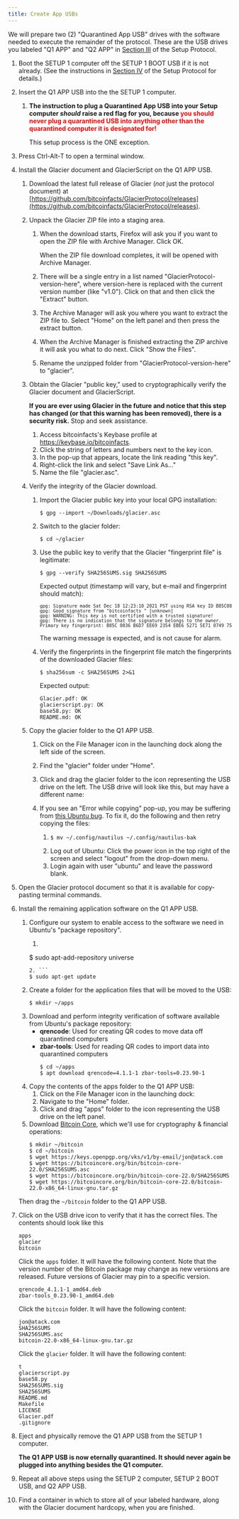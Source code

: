 ```yaml
---
title: Create App USBs
---
```


We will prepare two (2) "Quarantined App USB"
drives with the software needed to execute the remainder of the protocol.
These are the USB drives you labeled "Q1 APP" and "Q2 APP" in [Section III](../../setup/quarantined-hardware/) of the Setup Protocol.

1. Boot the SETUP 1 computer off the SETUP 1 BOOT USB if it is not
already. (See the instructions in [Section IV](../../setup/create-boot-usb/) of the Setup Protocol for details.)
2. Insert the Q1 APP USB into the the SETUP 1 computer.

    1. **The instruction to plug a Quarantined App USB into your Setup computer
    *should* raise a red flag for you, because <span style="color: red;">you should never plug a quarantined
    USB into anything other than the quarantined computer it is designated for!</span>**

       This setup process is the ONE exception.

3. Press Ctrl-Alt-T to open a terminal window.
4. Install the Glacier document and GlacierScript on the Q1 APP USB.

    1. Download the latest full release of Glacier (*not* just the protocol
    document) at
    [https://github.com/bitcoinfacts/GlacierProtocol/releases](https://github.com/bitcoinfacts/GlacierProtocol/releases).
    2. Unpack the Glacier ZIP file into a staging area.

        1. When the download starts, Firefox will ask you if you want to open the
        ZIP file with Archive Manager. Click OK.

           When the ZIP file download completes, it will be opened with Archive Manager.

        2. There will be a single entry in a list named
        "GlacierProtocol-<span class="primary">version-here</span>", where
        <span class="primary">version-here</span> is replaced with
        the current version number (like "v1.0"). Click on that and then click
        the "Extract" button.
        3. The Archive Manager will ask you where you want to extract the ZIP
        file to. Select "Home" on the left panel and then press the extract button.
        4. When the Archive Manager is finished extracting the ZIP archive it
        will ask you what to do next. Click "Show the Files".
        5. Rename the unzipped folder from "GlacierProtocol-<span class="primary">version-here</span>" to
        "glacier".

    3. Obtain the Glacier "public key," used to cryptographically verify the
    Glacier document and GlacierScript.

        **If you are ever using Glacier in the future and notice that this step
        has changed (or that this warning has been removed), there is a
        security risk.** Stop and seek assistance.

        1. Access bitcoinfacts's Keybase profile at <https://keybase.io/bitcoinfacts>.
        2. Click the string of letters and numbers next to the key icon.
        3. In the pop-up that appears, locate the link reading "this key".
        4. Right-click the link and select "Save Link As..."
        5. Name the file "glacier.asc".

    4. Verify the integrity of the Glacier download.

        1. Import the Glacier public key into your local GPG installation:
           ```
           $ gpg --import ~/Downloads/glacier.asc
           ```
        2. Switch to the glacier folder:
           ```
           $ cd ~/glacier
           ```
        3. Use the public key to verify that the Glacier "fingerprint file" is
        legitimate:
           ```
           $ gpg --verify SHA256SUMS.sig SHA256SUMS
           ```
           Expected output (timestamp will vary, but
           e-mail and fingerprint should match):
           <pre>
           <span style="font-size: 10px;">gpg: Signature made Sat Dec 18 12:23:10 2021 PST using RSA key ID B85C0836B6D7EE692354EBE652715E71074975D5
           gpg: Good signature from "bitcoinfacts <bitcoinfacts1@protonmail.com>" [unknown]
           gpg: WARNING: This key is not certified with a trusted signature!
           gpg: There is no indication that the signature belongs to the owner.
           Primary key fingerprint: B85C 0836 B6D7 EE69 2354 EBE6 5271 5E71 0749 75D5</span>
           </pre>

           The warning message is expected, and is not cause for alarm.

        4. Verify the fingerprints in the fingerprint file match the fingerprints
        of the downloaded Glacier files:
           ```
           $ sha256sum -c SHA256SUMS 2>&1
           ```
           Expected output:
           ```
           Glacier.pdf: OK
           glacierscript.py: OK
           base58.py: OK
           README.md: OK
           ```

    5. Copy the glacier folder to the Q1 APP USB.
        1. Click on the File Manager icon in the launching dock along the left
        side of the screen.
        2. Find the "glacier" folder under "Home".
        3. Click and drag the glacier folder to the icon representing the USB
        drive on the left. The USB drive will look like this, but may have a
        different name:
        4. If you see an "Error while copying" pop-up, you may be suffering from
        [this Ubuntu bug](https://bugs.launchpad.net/ubuntu/+source/nautilus/+bug/1021375).
        To fix it, do the following and then retry copying the files:

            1.  
                ```
                $ mv ~/.config/nautilus ~/.config/nautilus-bak
                ```
            2. Log out of Ubuntu: Click the power icon in the top right of the
            screen and select "logout" from the drop-down menu.
            3. Login again with user "ubuntu" and leave the password blank.

5. Open the Glacier protocol document so that it is available for copy-pasting terminal commands.
6. Install the remaining application software on the Q1 APP USB.
    1. Configure our system to enable access to the software we need in Ubuntu's
    "package repository".
        1. ```
        $ sudo apt-add-repository universe
        ```
        2. ```
        $ sudo apt-get update
        ```
    2. Create a folder for the application files that will be moved to the
    USB:
        ```
        $ mkdir ~/apps
        ```
    3. Download and perform integrity verification of software available from Ubuntu's package repository:
        * **qrencode**: Used for creating QR codes to move data off quarantined
        computers
        * **zbar-tools**: Used for reading QR codes to import data into quarantined
        computers
            ```
            $ cd ~/apps
            $ apt download qrencode=4.1.1-1 zbar-tools=0.23.90-1
            ```
    4.  Copy the contents of the apps folder to the Q1 APP USB:
        1. Click on the File Manager icon in the launching dock:
        2. Navigate to the "Home" folder.
        3. Click and drag "apps" folder to the icon representing
        the USB drive on the left panel.
    5. Download [Bitcoin Core](https://bitcoincore.org/), which we'll use for cryptography & financial operations:
        ```
        $ mkdir ~/bitcoin
        $ cd ~/bitcoin
        $ wget https://keys.openpgp.org/vks/v1/by-email/jon@atack.com
        $ wget https://bitcoincore.org/bin/bitcoin-core-22.0/SHA256SUMS.asc
        $ wget https://bitcoincore.org/bin/bitcoin-core-22.0/SHA256SUMS
        $ wget https://bitcoincore.org/bin/bitcoin-core-22.0/bitcoin-22.0-x86_64-linux-gnu.tar.gz
        ```
    Then drag the `~/bitcoin` folder to the Q1 APP USB.
7. Click on the USB drive icon to verify that it has the correct files. The
contents should look like this
    ```
    apps
    glacier
    bitcoin
    ```

    Click the `apps` folder. It will have the following content.
    Note that the version number of the Bitcoin package may change as new
    versions are released. Future versions of Glacier may pin to a specific
    version.

    ```
    qrencode_4.1.1-1_amd64.deb
    zbar-tools_0.23.90-1_amd64.deb
    ```

    Click the `bitcoin` folder. It will have the following content:
    ```
    jon@atack.com
    SHA256SUMS
    SHA256SUMS.asc
    bitcoin-22.0-x86_64-linux-gnu.tar.gz
    ```

    Click the `glacier` folder. It will have the following content:
    ```
    t
    glacierscript.py
    base58.py
    SHA256SUMS.sig
    SHA256SUMS
    README.md
    Makefile
    LICENSE
    Glacier.pdf
    .gitignore
    ```
8. Eject and physically remove the Q1 APP USB from the SETUP 1 computer.

    **The Q1 APP USB is now eternally quarantined. It should never again be
    plugged into anything besides the Q1 computer.**

9. Repeat all above steps using the SETUP 2 computer, SETUP 2 BOOT USB, and Q2
APP USB.
10. Find a container in which to store all of your labeled hardware, along
with the Glacier document hardcopy, when you are finished.
